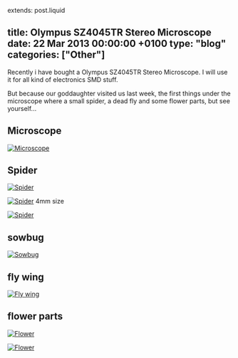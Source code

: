 extends: post.liquid

title: Olympus SZ4045TR Stereo Microscope
date: 22 Mar 2013 00:00:00 +0100
type: "blog"
categories: ["Other"]
---

Recently i have bought a Olympus SZ4045TR Stereo Microscope. I will use it for all
kind of electronics SMD stuff.

<!-- more -->

But because our goddaughter visited us last week, the first things under the
microscope where a small spider, a dead fly and some flower parts, but see yourself...

## Microscope
[![Microscope](Microscope-small.jpg)](Microscope.jpg)

## Spider
[![Spider](spider2-small.jpg)](spider2.jpg)

<!-- more -->

[![Spider](spider1-small.jpg)](spider1.jpg)
4mm size

[![Spider](spider3-small.jpg)](spider3.jpg)

## sowbug
[![Sowbug](sowbug-small.jpg)](sowbug.jpg)

## fly wing
[![Fly wing](fly-small.jpg)](fly.jpg)

## flower parts
[![Flower](flower1-small.jpg)](flower1.jpg)

[![Flower](flower2-small.jpg)](flower2.jpg)
